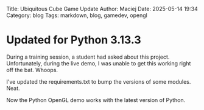 Title: Ubiquitous Cube Game Update
Author: Maciej
Date: 2025-05-14 19:34
Category: blog
Tags: markdown, blog, gamedev, opengl

# Updated for Python 3.13.3

During a training session, a student had asked about this project. Unfortunately, during the live demo, I was unable to get this working right off the bat. Whoops.

I've updated the requirements.txt to bump the versions of some modules. Neat.

Now the Python OpenGL demo works with the latest version of Python. 